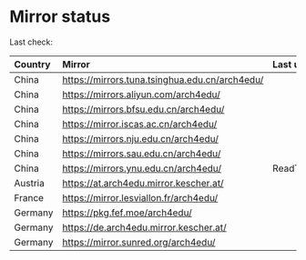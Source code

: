 <script src="./time.js"></script>
# Mirror status
Last check: <script type="text/javascript">localize(1684484480.4446828);</script>

|Country|Mirror|Last update|
|:------|:-----|:----------|
|China|https://mirrors.tuna.tsinghua.edu.cn/arch4edu/|<script type="text/javascript">localize(1684434570);</script>|
|China|https://mirrors.aliyun.com/arch4edu/|<script type="text/javascript">localize(1684391423);</script>|
|China|https://mirrors.bfsu.edu.cn/arch4edu/|<script type="text/javascript">localize(1684434570);</script>|
|China|https://mirror.iscas.ac.cn/arch4edu/|<script type="text/javascript">localize(1684434570);</script>|
|China|https://mirrors.nju.edu.cn/arch4edu/|<script type="text/javascript">localize(1684434570);</script>|
|China|https://mirrors.sau.edu.cn/arch4edu/|<script type="text/javascript">localize(1673850842);</script>|
|China|https://mirrors.ynu.edu.cn/arch4edu/|ReadTimeout|
|Austria|https://at.arch4edu.mirror.kescher.at/|<script type="text/javascript">localize(1684434570);</script>|
|France|https://mirror.lesviallon.fr/arch4edu/|<script type="text/javascript">localize(1684434570);</script>|
|Germany|https://pkg.fef.moe/arch4edu/|<script type="text/javascript">localize(1684434570);</script>|
|Germany|https://de.arch4edu.mirror.kescher.at/|<script type="text/javascript">localize(1684434570);</script>|
|Germany|https://mirror.sunred.org/arch4edu/|<script type="text/javascript">localize(1684434570);</script>|

<script src="./tablefilter/tablefilter.js"></script>
<script src="./table.js"></script>